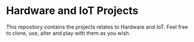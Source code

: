 # Hardware and IoT Projects
This repository contains the projects relates to Hardware and IoT. Feel free to clone, use, alter and play with them as you wish.
